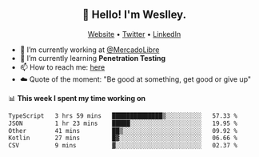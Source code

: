 <h2 align="center">👋 Hello! I'm Weslley.</h2>
<p align="center">
  <a href="http://weslleyneri.com.br">Website</a> •
  <a href="https://twitter.com/Weslley_Neri">Twitter</a> •
  <a href="https://www.linkedin.com/in/weslley-neri-3658908b">LinkedIn</a>
</p>


- 🔭 I’m currently working at [@MercadoLibre](https://github.com/mercadolibre)
- 🌱 I’m currently learning **Penetration Testing**
- 📫 How to reach me: [here](mailto:weslley39@gmail.com)
- ☁️ Quote of the moment: "Be good at something, get good or give up"

📊 **This week I spent my time working on**
<!--START_SECTION:waka-->

```txt
TypeScript   3 hrs 59 mins   ██████████████▒░░░░░░░░░░   57.33 %
JSON         1 hr 23 mins    █████░░░░░░░░░░░░░░░░░░░░   19.95 %
Other        41 mins         ██▒░░░░░░░░░░░░░░░░░░░░░░   09.92 %
Kotlin       27 mins         █▓░░░░░░░░░░░░░░░░░░░░░░░   06.66 %
CSV          9 mins          ▓░░░░░░░░░░░░░░░░░░░░░░░░   02.37 %
```

<!--END_SECTION:waka-->

<!-- Inspired by https://github.com/gruselhaus/gruselhaus -->